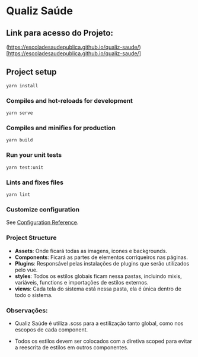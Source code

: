 # Qualiz Saúde
## Link para acesso do Projeto:
(https://escoladesaudepublica.github.io/qualiz-saude/)[https://escoladesaudepublica.github.io/qualiz-saude/]
## Project setup
```
yarn install
```

### Compiles and hot-reloads for development
```
yarn serve
```

### Compiles and minifies for production
```
yarn build
```

### Run your unit tests
```
yarn test:unit
```

### Lints and fixes files
```
yarn lint
```

### Customize configuration
See [Configuration Reference](https://cli.vuejs.org/config/).

### Project Structure

* **Assets**: Onde ficará todas as imagens, icones e backgrounds.
* **Components**: Ficará as partes de elementos corriqueiros nas páginas.
* **Plugins**: Responsável pelas instalações de plugins que serão utilizados pelo vue.
* **styles**: Todos os estilos globais ficam nessa pastas, incluindo mixis, variáveis, functions e importações de estilos externos.
* **views**: Cada tela do sistema está nessa pasta, ela é única dentro de todo o sistema.

### Observações:
* Qualiz Saúde é utiliza .scss para a estilização tanto global, como nos escopos de cada component.

* Todos os estilos devem ser colocados com a diretiva scoped para evitar a reescrita de estilos em outros componentes.
